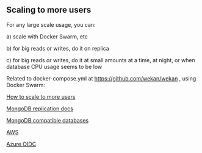 ## Scaling to more users

For any large scale usage, you can:

a) scale with Docker Swarm, etc

b) for big reads or writes, do it on replica

c) for big reads or writes, do it at small amounts at a time, at night, or when database CPU usage seems to be low

Related to docker-compose.yml at https://github.com/wekan/wekan , using Docker Swarm:

[How to scale to more users](https://github.com/wekan/wekan/issues/2711#issuecomment-601163047)

[MongoDB replication docs](https://docs.mongodb.com/manual/replication/)

[MongoDB compatible databases](https://github.com/wekan/wekan/issues/2852)

[AWS](https://github.com/wekan/wekan/wiki/AWS)

[Azure OIDC](https://github.com/wekan/wekan/wiki/Azure)